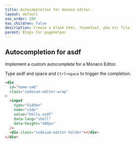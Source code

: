```yaml
---
title: Autocompletion for monaco editor.
layout: default
nav_order: 100
has_children: false
description: Create a blank html, thymeleaf, php etc file.
parent: Blogs for pagehelper
---
```


## Autocompletion for asdf

Implement a custom autocomplete for a Monaco Editor.

Type asdf and space and `Ctrl+space` to trigger the completion.

<div
  id="home-cm6"
  class="codeium-editor-wrap"
>
  <input
    type="hidden"
    name="code"
    value="hello asdf"
    data-lang="shell"
    data-theme="light"
    data-height="400px"
  />
  <div class="codeium-editor-holder"></div>
</div>

```html
<div
  id="home-cm6"
  class="codeium-editor-wrap"
>
  <input
    type="hidden"
    name="code"
    value="hello asdf"
    data-lang="shell"
    data-height="400px"
  />
  <div class="codeium-editor-holder"></div>
</div>
```
